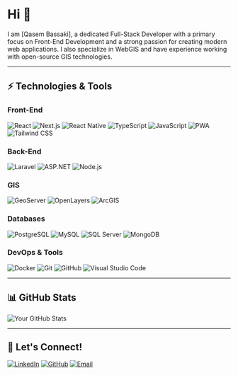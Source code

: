 # Hi 👋

I am [Qasem Bassaki], a dedicated Full-Stack Developer with a primary focus on Front-End Development and a strong passion for creating modern web applications. I also specialize in WebGIS and have experience working with open-source GIS technologies.

---

## ⚡ Technologies & Tools

### Front-End
![React](https://img.shields.io/badge/-React-61DAFB?logo=react&logoColor=000)
![Next.js](https://img.shields.io/badge/-Next.js-000?logo=next.js&logoColor=fff)
![React Native](https://img.shields.io/badge/-React%20Native-61DAFB?logo=react&logoColor=fff)
![TypeScript](https://img.shields.io/badge/-TypeScript-3178C6?logo=typescript&logoColor=fff)
![JavaScript](https://img.shields.io/badge/-JavaScript-F7DF1E?logo=javascript&logoColor=000)
![PWA](https://img.shields.io/badge/-PWA-5A0FC8?logo=googlechrome&logoColor=fff)
![Tailwind CSS](https://img.shields.io/badge/-TailwindCSS-06B6D4?logo=tailwindcss&logoColor=fff)

### Back-End
![Laravel](https://img.shields.io/badge/-Laravel-FF2D20?logo=laravel&logoColor=fff)
![ASP.NET](https://img.shields.io/badge/-ASP.NET-512BD4?logo=dotnet&logoColor=fff)
![Node.js](https://img.shields.io/badge/-Node.js-339933?logo=node.js&logoColor=fff)

### GIS
![GeoServer](https://img.shields.io/badge/-GeoServer-5099DA?logo=geoserver&logoColor=fff)
![OpenLayers](https://img.shields.io/badge/-OpenLayers-1F6F93?logo=openlayers&logoColor=fff)
![ArcGIS](https://img.shields.io/badge/-ArcGIS-007CC7?logo=arcgis&logoColor=fff)

### Databases
![PostgreSQL](https://img.shields.io/badge/-PostgreSQL-336791?logo=postgresql&logoColor=fff)
![MySQL](https://img.shields.io/badge/-MySQL-4479A1?logo=mysql&logoColor=fff)
![SQL Server](https://img.shields.io/badge/-SQL%20Server-CC2927?logo=microsoftsqlserver&logoColor=fff)
![MongoDB](https://img.shields.io/badge/-MongoDB-47A248?logo=mongodb&logoColor=fff)

### DevOps & Tools
![Docker](https://img.shields.io/badge/-Docker-2496ED?logo=docker&logoColor=fff)
![Git](https://img.shields.io/badge/-Git-F05032?logo=git&logoColor=fff)
![GitHub](https://img.shields.io/badge/-GitHub-181717?logo=github&logoColor=fff)
![Visual Studio Code](https://img.shields.io/badge/-VSCode-007ACC?logo=visualstudiocode&logoColor=fff)

---

## 📊 GitHub Stats
![Your GitHub Stats](https://github-readme-stats.vercel.app/api?username=qasemB&show_icons=true&theme=onedark)

---

## 🤝 Let's Connect!
[![LinkedIn](https://img.shields.io/badge/-LinkedIn-0A66C2?logo=linkedin&logoColor=fff)](https://www.linkedin.com/in/qasem-bassaki/)
[![GitHub](https://img.shields.io/badge/-GitHub-181717?logo=github&logoColor=fff)](https://github.com/qasemB/)
[![Email](https://img.shields.io/badge/-Email-D14836?logo=gmail&logoColor=fff)](mailto:qasembsk90@gmail.com.com)
